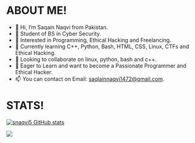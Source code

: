 # ABOUT ME!
- 👋 Hi, I’m Saqain Naqvi from Pakistan.
- 🌱 Student of BS in Cyber Security.
- 👀 Interested in Programming, Ethical Hacking and Freelancing.
- 🌱 Currently learning C++, Python, Bash, HTML, CSS, Linux, CTFs and Ethical Hacking.
- 💞️ Looking to collaborate on linux, python, bash and c++.
- 🌱 Eager to Learn and want to become a Passionate Programmer and Ethical Hacker.
- 📫 You can contact on Email: saqlainnaqvi1472@gmail.com.

# STATS!
[![snaqvi5 GitHub stats](https://github-readme-stats.vercel.app/api?username=snaqvi5)](https://github.com/snaqvi/github-readme-stats)

<a href="https://github.com/snaqvi5">
  <img align="center" src="https://github-readme-stats.vercel.app/api/top-langs/?username=snaqvi5&theme=darki&hide_langs_below=1" />
</a>

<!---
snaqvi5/snaqvi5 is a ✨ special ✨ repository because its `README.md` (this file) appears on your GitHub profile.
You can click the Preview link to take a look at your changes.
--->

